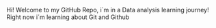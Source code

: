 Hi!
Welcome to my GitHub Repo, i´m in a Data analysis learning journey!
Right now i´m learning about Git and Github
